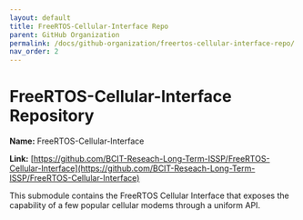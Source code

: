 ```yaml
---
layout: default
title: FreeRTOS-Cellular-Interface Repo
parent: GitHub Organization
permalink: /docs/github-organization/freertos-cellular-interface-repo/
nav_order: 2
---
```


# FreeRTOS-Cellular-Interface Repository

**Name:** FreeRTOS-Cellular-Interface

**Link:** [https://github.com/BCIT-Reseach-Long-Term-ISSP/FreeRTOS-Cellular-Interface](https://github.com/BCIT-Reseach-Long-Term-ISSP/FreeRTOS-Cellular-Interface)

This submodule contains the FreeRTOS Cellular Interface that exposes the capability of a few popular cellular modems through a uniform API.
